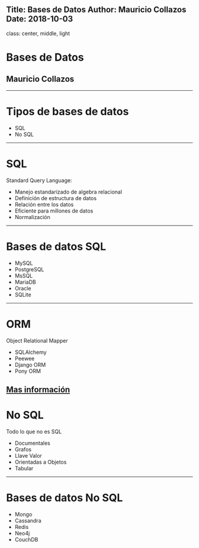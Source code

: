 Title: Bases de Datos
Author: Mauricio Collazos
Date: 2018-10-03
![]()
---
class: center, middle, light
# Bases de Datos
## Mauricio Collazos
---
# Tipos de bases de datos
- SQL
- No SQL
---
# SQL
Standard Query Language:

- Manejo estandarizado de algebra relacional
- Definición de estructura de datos
- Relación entre los datos
- Eficiente para millones de datos
- Normalización
---
# Bases de datos SQL
- MySQL
- PostgreSQL
- MsSQL
- MariaDB
- Oracle
- SQLite
---
# ORM
Object Relational Mapper
- SQLAlchemy
- Peewee 
- Django ORM
- Pony ORM

[Mas información](https://www.fullstackpython.com/object-relational-mappers-orms.html)
---
# No SQL
Todo lo que no es SQL
- Documentales
- Grafos
- Llave Valor
- Orientadas a Objetos
- Tabular
---
# Bases de datos No SQL
- Mongo
- Cassandra
- Redis
- Neo4j
- CouchDB